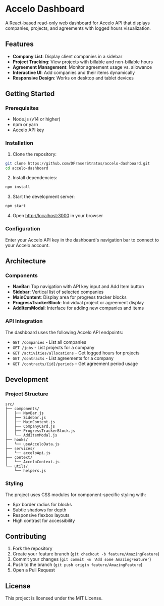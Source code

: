 # Accelo Dashboard

A React-based read-only web dashboard for Accelo API that displays companies, projects, and agreements with logged hours visualization.

## Features

- **Company List**: Display client companies in a sidebar
- **Project Tracking**: View projects with billable and non-billable hours
- **Agreement Management**: Monitor agreement usage vs. allowance
- **Interactive UI**: Add companies and their items dynamically
- **Responsive Design**: Works on desktop and tablet devices

## Getting Started

### Prerequisites

- Node.js (v14 or higher)
- npm or yarn
- Accelo API key

### Installation

1. Clone the repository:
```bash
git clone https://github.com/DFraserStratos/accelo-dashboard.git
cd accelo-dashboard
```

2. Install dependencies:
```bash
npm install
```

3. Start the development server:
```bash
npm start
```

4. Open [http://localhost:3000](http://localhost:3000) in your browser

### Configuration

Enter your Accelo API key in the dashboard's navigation bar to connect to your Accelo account.

## Architecture

### Components

- **NavBar**: Top navigation with API key input and Add Item button
- **Sidebar**: Vertical list of selected companies
- **MainContent**: Display area for progress tracker blocks
- **ProgressTrackerBlock**: Individual project or agreement display
- **AddItemModal**: Interface for adding new companies and items

### API Integration

The dashboard uses the following Accelo API endpoints:

- `GET /companies` - List all companies
- `GET /jobs` - List projects for a company
- `GET /activities/allocations` - Get logged hours for projects
- `GET /contracts` - List agreements for a company
- `GET /contracts/{id}/periods` - Get agreement period usage

## Development

### Project Structure

```
src/
├── components/
│   ├── NavBar.js
│   ├── Sidebar.js
│   ├── MainContent.js
│   ├── CompanyCard.js
│   ├── ProgressTrackerBlock.js
│   └── AddItemModal.js
├── hooks/
│   └── useAcceloData.js
├── services/
│   └── acceloApi.js
├── context/
│   └── AcceloContext.js
└── utils/
    └── helpers.js
```

### Styling

The project uses CSS modules for component-specific styling with:
- 8px border radius for blocks
- Subtle shadows for depth
- Responsive flexbox layouts
- High contrast for accessibility

## Contributing

1. Fork the repository
2. Create your feature branch (`git checkout -b feature/AmazingFeature`)
3. Commit your changes (`git commit -m 'Add some AmazingFeature'`)
4. Push to the branch (`git push origin feature/AmazingFeature`)
5. Open a Pull Request

## License

This project is licensed under the MIT License.
